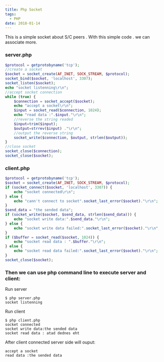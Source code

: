 ```yaml
---
title: Php Socket
tags:
  - PHP
date: 2018-01-14
---
```


This is a simple socket about S/C peers . With this simple code . we can associate more.

<!-- more -->

### server.php
```php
$protocol = getprotobyname('tcp');
//create a socket
$socket = socket_create(AF_INET, SOCK_STREAM, $protocol);
socket_bind($socket, 'localhost', 3307);
socket_listen($socket);
echo "socket listenning\r\n";
//accept socket connection
while (true) {
    $connection = socket_accept($socket);
    echo "accept a socket\r\n";
    $input = socket_read($connection, 1024);
    echo "read data :".$input."\r\n";
    //reverse the string readed
    $input=trim($input);
    $output=strrev($input) ."\r\n";
    //output the reverse string
    socket_write($connection, $output, strlen($output));
}
//close socket
socket_close($connection);
socket_close($socket);
```

### client.php
```php
$protocol = getprotobyname('tcp');
$socket = socket_create(AF_INET, SOCK_STREAM, $protocol);
if (socket_connect($socket, 'localhost', 3307)) {
    echo "socket connected\r\n";
} else {
    echo "cann't connect to socket".socket_last_error($socket)."\r\n";
}
$send_data = "the sended data";
if (socket_write($socket, $send_data, strlen($send_data))) {
    echo "socket write data:".$send_data."\r\n";
} else {
    echo "socket write data failed:".socket_last_error($socket)."\r\n";
}
if ($buffer = socket_read($socket, 1024)) {
    echo "socket read data : ".$buffer."\r\n";
} else {
    echo "socket read data failed:".socket_last_error($socket)."\r\n";
}
socket_close($socket);
```

### Then we can use php command line to execute server and client:
Run server
```
$ php server.php
socket listenning
```
Run client
```
$ php client.php
socket connected
socket write data:the sended data
socket read data : atad dednes eht
```
After client connected server side will ouput:
```
accept a socket
read data :the sended data
```